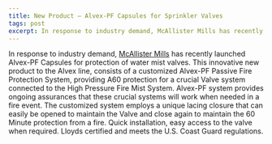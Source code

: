 ```yaml
---
title: New Product – Alvex-PF Capsules for Sprinkler Valves
tags: post
excerpt: In response to industry demand, McAllister Mills has recently launched Alvex-PF Capsules for protection of water mist valves.
---
```

In response to industry demand, [McAllister Mills](http://www.mcallistermills.com/) has recently launched Alvex-PF Capsules for protection of water mist valves. This innovative new product to the Alvex line, consists of a customized Alvex-PF Passive Fire Protection System, providing A60 protection for a crucial Valve system connected to the High Pressure Fire Mist System. Alvex-PF system provides ongoing assurances that these crucial systems will work when needed in a fire event. The customized system employs a unique lacing closure that can easily be opened to maintain the Valve and close again to maintain the 60 Minute protection from a fire. Quick installation, easy access to the valve when required. Lloyds certified and meets the U.S. Coast Guard regulations.
